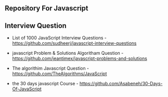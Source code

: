  ## Repository For Javascript

 ## Interview Question

* List of 1000 JavaScript Interview Questions - https://github.com/sudheerj/javascript-interview-questions

* javascript Problem & Solutions Algoritham Question - https://github.com/jeantimex/javascript-problems-and-solutions

* The algorithim Javascript Question - https://github.com/TheAlgorithms/JavaScript

* the 30 days javascript Course - https://github.com/Asabeneh/30-Days-Of-JavaScript
